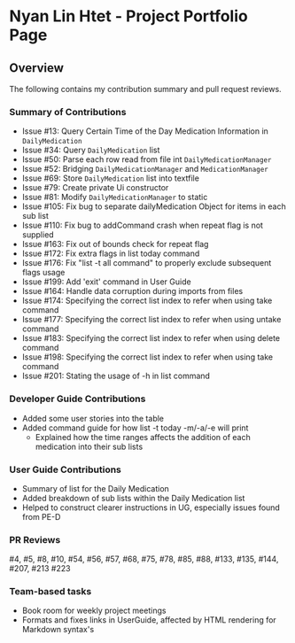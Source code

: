 # Nyan Lin Htet - Project Portfolio Page

## Overview
The following contains my contribution summary and pull request reviews.

### Summary of Contributions
- Issue #13: Query Certain Time of the Day Medication Information in `DailyMedication`
- Issue #34: Query `DailyMedication` list
- Issue #50: Parse each row read from file int `DailyMedicationManager`
- Issue #52: Bridging `DailyMedicationManager` and `MedicationManager`
- Issue #69: Store `DailyMedication` list into textfile
- Issue #79: Create private Ui constructor
- Issue #81: Modify `DailyMedicationManager` to static
- Issue #105: Fix bug to separate dailyMedication Object for items in each sub list
- Issue #110: Fix bug to addCommand crash when repeat flag is not supplied
- Issue #163: Fix out of bounds check for repeat flag
- Issue #172: Fix extra flags in list today command 
- Issue #176: Fix "list -t all command" to properly exclude subsequent flags usage
- Issue #199: Add 'exit' command in User Guide
- Issue #164: Handle data corruption during imports from files
- Issue #174: Specifying the correct list index to refer when using take command
- Issue #177: Specifying the correct list index to refer when using untake command
- Issue #183: Specifying the correct list index to refer when using delete command
- Issue #198: Specifying the correct list index to refer when using take command
- Issue #201: Stating the usage of -h in list command


### Developer Guide Contributions
- Added some user stories into the table
- Added command guide for  how list -t today -m/-a/-e will print
  - Explained how the time ranges affects the addition of each medication into their sub lists

### User Guide Contributions
- Summary of list for the Daily Medication
- Added breakdown of sub lists within the Daily Medication list
- Helped to construct clearer instructions in UG, especially issues found from PE-D

### PR Reviews
#4, #5, #8, #10, #54, #56, #57, #68, #75, #78, #85, #88, #133, #135, #144, #207, #213 #223

### Team-based tasks
- Book room for weekly project meetings
- Formats and fixes links in UserGuide, affected by HTML rendering for Markdown syntax's